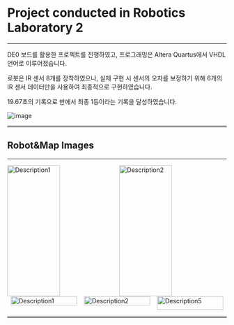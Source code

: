 # Project conducted in Robotics Laboratory 2
---
DE0 보드를 활용한 프로젝트를 진행하였고, 프로그래밍은 Altera Quartus에서 VHDL 언어로 이루어졌습니다. 

로봇은 IR 센서 8개를 장착하였으나, 실제 구현 시 센서의 오차를 보정하기 위해 6개의 IR 센서 데이터만을 사용하여 최종적으로 구현하였습니다.

19.67초의 기록으로 반에서 최종 1등이라는 기록을 달성하였습니다.

![image](https://github.com/user-attachments/assets/1e478383-bd30-44f2-bc8d-743a14ff60df)

<hr style="border-top: 3px solid #bbb;">

## Robot&Map Images
---
<div style="display: flex; justify-content: space-around; align-items: center;">
  <img src="https://github.com/user-attachments/assets/af79d44b-dcf5-4a49-9904-48fe3d5580b0" alt="Description1" style="width: 49%; height: 300px; margin-right: 2%;">
  <img src="https://github.com/user-attachments/assets/55896f91-41db-4f25-b69a-6841159d8ef9" alt="Description2" style="width: 49%; height: 300px;">
</div>



<div style="display: flex; flex-wrap: wrap; justify-content: space-around;">
  <div style="flex: 0 0 30%; margin-bottom: 10px;">
    <img src="https://github.com/user-attachments/assets/4680cdc7-4af4-4007-b154-bf3fa56a96f1" alt="Description1" style="width: 100%;">
  </div>
  <div style="flex: 0 0 30%; margin-bottom: 10px;">
    <img src="https://github.com/user-attachments/assets/91b677ab-0271-45ea-9167-e0a290b641f6" alt="Description2" style="width: 100%;">
  </div>
  <div style="flex: 0 0 30%;">
    <img src="https://github.com/user-attachments/assets/386b0575-d63c-4e6c-b859-8e192e4e38ad" alt="Description5" style="width: 100%;">
  </div>
</div>

<hr style="border-top: 3px solid #bbb;">

